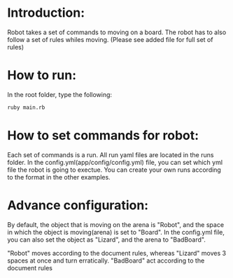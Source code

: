 Introduction:
========
Robot takes a set of commands to moving on a board.  The robot has to also follow a set of rules whiles moving.
(Please see added file for full set of rules)

How to run:
========
In the root folder, type the following:
  ```bash
  ruby main.rb
  ```

How to set commands for robot:
========
Each set of commands is a run.  All run yaml files are located in the runs folder.  In the config.yml(app/config/config.yml) file, you can
set which yml file the robot is going to exectue.  You can create your own runs according to the format in the other examples.

Advance configuration:
========
By default, the object that is moving on the arena is "Robot", and the space in which the object is moving(arena) is set to "Board".
In the config.yml file, you can also set the object as "Lizard", and the arena to "BadBoard".

"Robot" moves according to the document rules, whereas "Lizard" moves 3 spaces at once and turn erratically.
"BadBoard" act according to the document rules
